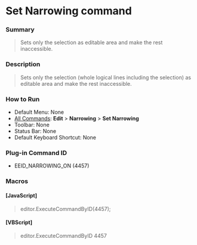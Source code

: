 # Set Narrowing command

### Summary

> Sets only the selection as editable area and make the rest inaccessible.

### Description

> Sets only the selection (whole logical lines including the selection) as editable area and make the rest inaccessible.

### How to Run

- Default Menu: None
- [All Commands](../tools/all_commands): **Edit** \> **Narrowing** \> **Set Narrowing**
- Toolbar: None
- Status Bar: None
- Default Keyboard Shortcut: None

### Plug-in Command ID

- EEID\_NARROWING\_ON (4457)

### Macros

#### \[JavaScript\]

> editor.ExecuteCommandByID(4457);

#### \[VBScript\]

> editor.ExecuteCommandByID 4457
